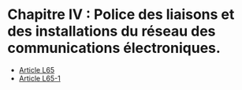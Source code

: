 # Chapitre IV : Police des liaisons et des installations du réseau des communications électroniques.

* [Article L65](./LEGIARTI000020631684.md)
* [Article L65-1](./LEGIARTI000006465583.md)
